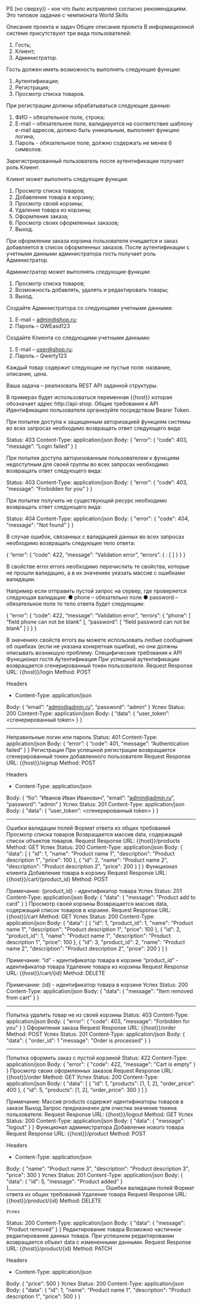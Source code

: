 PS (но сверху)) - кое что было исправлено согласно рекомендациям. Это типовое задание с чемпионата World Skills

Описание проекта и задач
Общее описание проекта
В информационной системе присутствуют три вида пользователей:
1.	Гость;
2.	Клиент;
3.	Администратор.

Гость должен иметь возможность выполнять следующие функции:
1.	Аутентификация;
2.	Регистрация;
3.	Просмотр списка товаров.

При регистрации должны обрабатываться следующие данные:
1.	ФИО – обязательное поле, строка;
2.	E-mail – обязательное поле, валидируется на соответствие шаблону e-mail адресов, должно быть уникальным, выполняет функцию логина;
3.	Пароль - обязательное поле, должно содержать не менее 6 символов.

Зарегистрированный пользователь после аутентификации получает роль Клиент.

Клиент может выполнять следующие функции:
1.	Просмотр списка товаров;
2.	Добавление товара в корзину;
3.	Просмотр своей корзины;
4.	Удаление товара из корзины;
5.	Оформления заказа;
6.	Просмотр своих оформленных заказов;
7.	Выход.

При оформлении заказа корзина пользователя очищается и заказ добавляется в список оформленных заказов.
После аутентификации с учетными данными администратора гость получает роль Администратор.

Администратор может выполнять следующие функции:
1.	Просмотр списка товаров;
2.	Возможность добавлять, удалять и редактировать товары;
3.	Выход.

Создайте Администратора со следующими учетными данными:
1.	E-mail – admin@shop.ru;
2.	Пароль – QWEasd123

Создайте Клиента со следующими учетными данными:
1.	E-mail – user@shop.ru;
2.	Пароль – Qwerty123

Каждый товар содержит следующие не пустые поля: название, описание, цена.

Ваша задача – реализовать REST API заданной структуры. 

В примерах будет использоваться переменная {{host}} которая обозначает адрес http://api-shop.
Общие требования к API
Идентификацию пользователя организуйте посредством Bearer Token.

При попытке доступа к защищенным авторизацией функциям системы во всех запросах необходимо возвращать ответ следующего вида:

Status: 403
Content-Type: application/json
Body:
{
   “error”: {
     “code”: 403,
     “message”: “Login failed”
   }
}

При попытке доступа авторизованным пользователем к функциям недоступным для своей группы во всех запросах необходимо возвращать ответ следующего вида:

Status: 403
Content-Type: application/json
Body:
{
   “error”: {
     “code”: 403,
     “message”: “Forbidden for you”
   }
}

При попытке получить не существующий ресурс необходимо возвращать ответ следующего вида:

Status: 404
Content-Type: application/json
Body:
{
    "error": {
        "code": 404,
        "message": "Not found"
    }
}

В случае ошибок, связанных с валидацией данных во всех запросах необходимо возвращать следующее тело ответа:

{
   “error”: {
      “code”: 422,
      “message”: “Validation error”,
      “errors”: {
          <key>: [ <error message>]
      }
   }
}

В свойстве error.errors необходимо перечислить те свойства, которые не прошли валидацию, а в их значениях указать массив с ошибками валидации.

Например если отправить пустой запрос на сервер, где проверяется следующая валидация:
●	phone – обязательно поле
●	password – обязательное поле
то тело ответа будет следующим:

{
   “error”: {
      “code”: 422,
      “message”: “Validation error”,
      “errors”: {
          “phone”: [ “field phone can not be blank” ],
          “password”: [ “field password can not be blank” ]
      }
   }
}

В значениях свойств errors вы можете использовать любые сообщения об ошибках (если не указана конкретная ошибка), но они должны описывать возникшую проблему. 
Специфические требования к API
Функционал гостя
Аутентификация
При успешной аутентификации возвращается сгенерированный токен пользователя.
Request	Response
URL: {{host}}/login
Method: POST 

Headers
- Content-Type: application/json

Body:
{
   “email”: “admin@admin.ru“,
   “password“: “admin“
}	Успех
Status: 200
Content-Type: application/json
Body:
{
   “data”: {
     “user_token”: <сгенерированный token>
   }
}
________________________________________
Неправильные логин или пароль
Status: 401
Content-Type: application/json
Body:
{
   “error”: {
     “code”: 401,
     “message”: “Authentication failed”
   }
}
Регистрация
При успешной регистрации возвращается сгенерированный токен добавленного пользователя
Request	Response
URL: {{host}}/signup
Method: POST 

Headers
- Content-Type: application/json

Body:
{
   “fio”: “Иванов Иван Иванович“,
   “email”: “admin@admin.ru“,
   “password“: “admin“
}	Успех
Status: 201
Content-Type: application/json
Body:
{
    "data": {
     “user_token”: <сгенерированный token>
    }
}
________________________________________
Ошибки валидации полей
Формат ответа из общих требований
Просмотр списка товаров
Возвращается массив data, содержащий список объектов товаров.
Request	Response
URL: {{host}}/products
Method: GET
	Успех
Status: 200
Content-Type: application/json
Body:
{
    "data": [
        {
            "id": 1,
            "name": "Product name 1",
            "description": "Product description 1",
            "price": 100
        },
        {
            "id": 2,
            "name": "Product name 2",
            "description": "Product description 2",
            "price": 200
        }
    ]
}
Функционал клиента
Добавление товара в корзину
Request	Response
URL: {{host}}/cart/{product_id}
Method: POST



Примечание:
{product_id} - идентификатор товара	Успех
Status: 201
Content-Type: application/json
Body:
{
    "data": {
        "message": "Product add to card"
    }
}
Просмотр своей корзины
Возвращается массив data, содержащий список товаров в корзине. 
Request	Response
URL: {{host}}/cart
Method: GET
	Успех
Status: 200
Content-Type: application/json
Body:
{
    "data": [
        {
            "id": 1,
            "product_id": 1,
            "name": "Product name 1",
            "description": "Product description 1",
            "price": 100
        },
        {
            "id": 2,
            "product_id": 1,
            "name": "Product name 1",
            "description": "Product description 1",
            "price": 100
        },
        {
            "id": 3,
            "product_id": 2,
            "name": "Product name 2",
            "description": "Product description 2",
            "price": 200
        }
    ]
}

Примечание:
“id” - идентификатор товара в корзине
“product_id” - идентификатор товара
Удаление товара из корзины
Request	Response
URL: {{host}}/cart/{id}
Method: DELETE 
















Примечание:
{id} - идентификатор товара в корзине	Успех
Status: 200
Content-Type: application/json
Body:
{
    "data": {
        "message": "Item removed from cart"
    }
}

________________________________________
Попытка удалить товар не из своей корзины
Status: 403
Content-Type: application/json
Body:
{
    "error": {
        "code": 403,
        "message": "Forbidden for you"
    }
}
Оформления заказа
Request	Response
URL: {{host}}/order
Method: POST
	Успех
Status: 201
Content-Type: application/json
Body:
{
    "data": {
        "order_id": 1
        "message": "Order is processed"
    }
}
________________________________________
Попытка оформить заказ с пустой корзиной
Status: 422
Content-Type: application/json
Body:
{
    "error": {
        "code": 422,
        "message": "Cart is empty"
    }
}
Просмотр своих оформленных заказов
Request	Response
URL: {{host}}/order
Method: GET
	Успех
Status: 200
Content-Type: application/json
Body:
{
    "data": [
        {
            "id": 1,
            "products": [1, 1, 2],
            "order_price": 400
        },
        {
            "id": 5,
            "products": [1, 2],
            "order_price": 300
        }
    ]
}

Примечание:
Массив products содержит идентификаторы товаров в заказе
Выход
Запрос предназначен для очистки значение токена пользователя.
Request	Response
URL: {{host}}/logout
Method: GET
	Успех
Status: 200
Content-Type: application/json
Body:
{
    "data": {
        "message": "logout"
    }
}
Функционал администратора
Добавление нового товара
Request	Response
URL: {{host}}/product
Method: POST 

Headers
- Content-Type: application/json

Body:
{
 "name": "Product name 3",
 "description": "Product description 3",
 "price": 300
}	Успех
Status: 201
Content-Type: application/json
Body:
{
    "data": {
        "id": 5,
        "message": "Product added"
    }
}________________________________________
Ошибки валидации полей
Формат ответа из общих требований
Удаление товара
Request	Response
URL: {{host}}/product/{id}
Method: DELETE 






	Успех
Status: 200
Content-Type: application/json
Body:
{
    "data": {
        "message": "Product removed"
    }
}
Редактирование товара
Возможно частичное редактирование данных товара. При успешном редактировании возвращается объект data с измененными данными.
Request	Response
URL: {{host}}/product/{id}
Method: PATCH 

Headers
- Content-Type: application/json

Body:
{
 "price": 500
}	Успех
Status: 200
Content-Type: application/json
Body:
{
    "data": {
            "id": 1,
            "name": "Product name 1",
            "description": "Product description 1",
            "price": 500
        }
}

